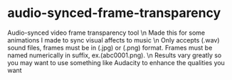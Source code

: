 # audio-synced-frame-transparency
Audio-synced video frame transparency tool \n
Made this for some animations I made to sync visual affects to music \n
Only accepts (.wav) sound files, frames must be in (.jpg) or (.png) format. Frames must be named numerically in suffix, ex.(abc0001.png). \n
Results vary greatly so you may want to use something like Audacity to enhance the qualities you want
